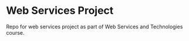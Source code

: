 # Web Services Project
Repo for web services project as part of Web Services and Technologies course.
